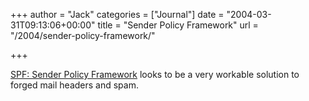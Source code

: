 +++
author = "Jack"
categories = ["Journal"]
date = "2004-03-31T09:13:06+00:00"
title = "Sender Policy Framework"
url = "/2004/sender-policy-framework/"

+++

[SPF: Sender Policy Framework][1] looks to be a very workable solution to forged mail headers and spam.

 [1]: http://spf.pobox.com/